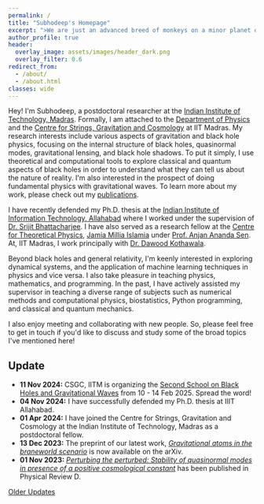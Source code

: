 ```yaml
---
permalink: /
title: "Subhodeep's Homepage"
excerpt: ">We are just an advanced breed of monkeys on a minor planet of a very average star. But we can understand the universe. That makes us something very special. <br/> -- Stephen Hawking (Der Spiegel, 16 Oct 1988)"
author_profile: true
header:
  overlay_image: assets/images/header_dark.png
  overlay_filter: 0.6
redirect_from:
  - /about/
  - /about.html
classes: wide
---
```


Hey! I'm Subhodeep, a postdoctoral researcher at the [Indian Institute of Technology, Madras](https://en.wikipedia.org/wiki/IIT_Madras). Formally, I am attached to the [Department of Physics](https://physics.iitm.ac.in/) and the [Centre for Strings, Gravitation and Cosmology](https://physics.iitm.ac.in/~csgc/index.html) at IIT Madras. My research interests include various aspects of gravitation and black hole physics, focusing on the internal structure of black holes, quasinormal modes, gravitational lensing, and black hole shadows. To put it simply, I use theoretical and computational tools to explore classical and quantum aspects of black holes in order to understand what they can tell us about the nature of reality. I'm also interested in the prospect of doing fundamental physics with gravitational waves. To learn more about my work, please check out my [publications](/publications/).

 I have recently defended my Ph.D. thesis at the [Indian Institute of Information Technology, Allahabad](https://en.wikipedia.org/wiki/Indian_Institute_of_Information_Technology,_Allahabad) where I worked under the supervision of [Dr. Srijit Bhattacharjee](http://profile.iiita.ac.in/srijit/). I have also served as a research fellow at the [Centre for Theoretical Physics](https://www.ctp-jamia.res.in/), [Jamia Millia Islamia](https://en.wikipedia.org/wiki/Jamia_Millia_Islamia) under [Prof. Anjan Ananda Sen](https://www.ctp-jamia.res.in/people/aasen.html). At, IIT Madras, I work principally with [Dr. Dawood Kothawala](https://physics.iitm.ac.in/~dawood/). 

Beyond black holes and general relativity, I'm keenly interested in exploring dynamical systems, and the application of machine learning techniques in physics and vice versa. I also take pleasure in teaching physics, mathematics, and programming. In the past, I have actively assisted my supervisor in teaching a diverse range of subjects such as numerical methods and computational physics, biostatistics, Python programming, and classical and quantum mechanics. 

I also enjoy meeting and collaborating with new people. So, please feel free to get in touch if you'd like to discuss and study some of the broad topics I've mentioned here!

## Update
- **11 Nov 2024:** CSGC, IITM is organizing the [Second School on Black Holes and Gravitational Waves](https://physics.iitm.ac.in/~csgc/events/sbhgw2024) from 10 - 14 Feb 2025. Spread the word! 
- **04 Nov 2024:** I have successfully defended my Ph.D. thesis at IIIT Allahabad. 
- **01 Apr 2024:** I have joined the Centre for Strings, Gravitation and Cosmology at the Indian Institute of Technology, Madras as a postdoctoral fellow.
- **13 Dec 2023:** The preprint of our latest work, [_Gravitational atoms in the braneworld scenario_](https://doi.org/10.48550/arXiv.2312.07295) is now available on the arXiv.
- **01 Nov 2023:** [_Perturbing the perturbed: Stability of quasinormal modes in presence of a positive cosmological constant_](https://doi.org/10.1103/PhysRevD.108.104002) has been published in Physical Review D.

[Older Updates](/old-updates)